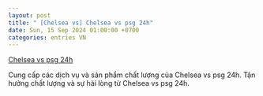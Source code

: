 ```yaml
---
layout: post
title: " [Chelsea vs] Chelsea vs psg 24h"
date: Sun, 15 Sep 2024 01:00:00 +0700
categories: entries VN
---
```

[Chelsea vs psg 24h](https://nhidong.org.vn/waokplegumoxtjdumtxiwpirpivaep/)

Cung cấp các dịch vụ và sản phẩm chất lượng của Chelsea vs psg 24h. Tận hưởng chất lượng và sự hài lòng từ Chelsea vs psg 24h.️

